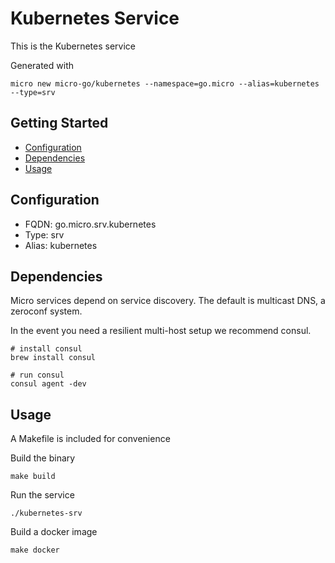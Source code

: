 # Kubernetes Service

This is the Kubernetes service

Generated with

```
micro new micro-go/kubernetes --namespace=go.micro --alias=kubernetes --type=srv
```

## Getting Started

- [Configuration](#configuration)
- [Dependencies](#dependencies)
- [Usage](#usage)

## Configuration

- FQDN: go.micro.srv.kubernetes
- Type: srv
- Alias: kubernetes

## Dependencies

Micro services depend on service discovery. The default is multicast DNS, a zeroconf system.

In the event you need a resilient multi-host setup we recommend consul.

```
# install consul
brew install consul

# run consul
consul agent -dev
```

## Usage

A Makefile is included for convenience

Build the binary

```
make build
```

Run the service
```
./kubernetes-srv
```

Build a docker image
```
make docker
```